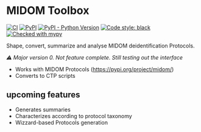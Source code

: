 # MIDOM Toolbox

[![CI](https://github.com/ResearchBureau/midomtoolbox/actions/workflows/build.yml/badge.svg?branch=main)](https://github.com/ResearchBureau/midomtoolbox/actions/workflows/build.yml?query=branch%3Amain)
[![PyPI](https://img.shields.io/pypi/v/midomtoolbox)](https://pypi.org/project/midomtoolbox/)
[![PyPI - Python Version](https://img.shields.io/pypi/pyversions/midomtoolbox)](https://pypi.org/project/midomtoolbox/)
[![Code style: black](https://img.shields.io/badge/code%20style-black-000000.svg)](https://github.com/psf/black)
[![Checked with mypy](http://www.mypy-lang.org/static/mypy_badge.svg)](http://mypy-lang.org/)

Shape, convert, summarize and analyse MIDOM deidentification Protocols. 

_⚠️ Major version 0. Not feature complete. Still testing out the interface_

* Works with MIDOM Protocols (https://pypi.org/project/midom/)
* Converts to CTP scripts

## upcoming features
* Generates summaries
* Characterizes according to protocol taxonomy
* Wizzard-based Protocols generation